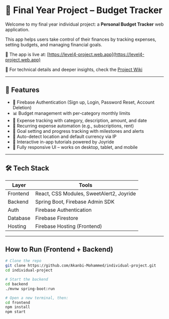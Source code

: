 # 💸 Final Year Project – Budget Tracker

Welcome to my final year individual project: a **Personal Budget Tracker** web application.

This app helps users take control of their finances by tracking expenses, setting budgets, and managing financial goals.

🔗 The app is live at: [https://level4-project.web.app](https://level4-project.web.app)

📘 For technical details and deeper insights, check the [Project Wiki](https://github.com/Akanbi-Mohammed/individual-project/wiki)

---

## 🔧 Features

- 🔐 Firebase Authentication (Sign up, Login, Password Reset, Account Deletion)
- 📊 Budget management with per-category monthly limits
- 🧾 Expense tracking with category, description, amount, and date
- 🔁 Recurring expense automation (e.g., subscriptions, rent)
- 🎯 Goal setting and progress tracking with milestones and alerts
- 📍 Auto-detect location and default currency via IP
- 🧭 Interactive in-app tutorials powered by Joyride
- 📱 Fully responsive UI – works on desktop, tablet, and mobile

---

## 🛠 Tech Stack

| Layer     | Tools                                    |
|-----------|------------------------------------------|
| Frontend  | React, CSS Modules, SweetAlert2, Joyride |
| Backend   | Spring Boot, Firebase Admin SDK          |
| Auth      | Firebase Authentication                  |
| Database  | Firebase Firestore                       |
| Hosting   | Firebase Hosting (Frontend)              |

---

## How to Run (Frontend + Backend)

```bash
# Clone the repo
git clone https://github.com/Akanbi-Mohammed/individual-project.git
cd individual-project

# Start the backend
cd backend
./mvnw spring-boot:run

# Open a new terminal, then:
cd frontend
npm install
npm start
